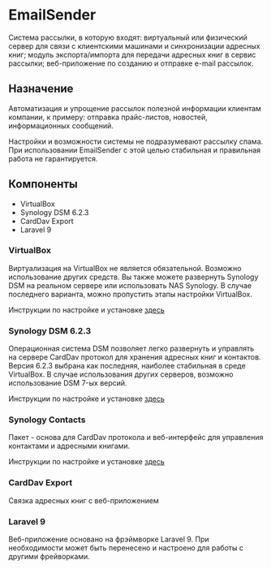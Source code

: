 <h1>EmailSender</h1>
<p>Система рассылки, в которую входят: виртуальный или физический сервер для 
 связи с клиентскими машинами и синхронизации адресных книг; модуль 
 экспорта/импорта для передачи адресных книг в сервис рассылки; веб-приложение
 по созданию и отправке e-mail рассылок. </p>
 
 <h2>Назначение</h2>
 <p>Автоматизация и упрощение рассылок полезной информации клиентам 
 компании, к примеру: отправка прайс-листов, новостей, информационных 
 сообщений.</p>
 <p>Настройки и возможности системы не подразумевают рассылку спама. 
 При использовании EmailSender с этой целью стабильная и правильная работа 
 не гарантируется.</p>
 
 <h2>Компоненты</h2>
 <ul>
    <li>VirtualBox</li>
    <li>Synology DSM 6.2.3</li>
    <li>CardDav Export</li>
    <li>Laravel 9</li>
 </ul>
 
 <h3>VirtualBox</h3>
 <p>Виртуализация на VirtualBox не является обязательной. Возможно 
 использование других средств. Вы также можете развернуть Synology DSM на 
 реальном сервере или использовать NAS Synology. В случае последнего 
 варианта, можно пропустить этапы настройки VirtualBox.</p>
 <p>Инструкции по настройке и установке <a href="https://github.com/vltolstov/EmailSender/tree/master/VirtualBox">здесь</a></p>
 
 
 <h3>Synology DSM 6.2.3</h3>
 <p>Операционная система DSM позволяет легко развернуть и управлять на 
 сервере CardDav протокол для хранения адресных книг и контактов. Версия 
 6.2.3 выбрана как последняя, наиболее стабильная в среде VirtualBox. В 
 случае использования других серверов, возможно использование DSM 7-ых 
 версий.</p>
 <p>Инструкции по настройке и установке <a href="https://github.com/vltolstov/EmailSender/tree/master/Synology">здесь</a></p>
 
 
 <h3>Synology Contacts</h3>
 <p>Пакет - основа для CardDav протокола и веб-интерфейс 
 для управления контактами и адресными книгами.</p>
<p>Инструкции по настройке и установке <a href="https://github.com/vltolstov/EmailSender/tree/master/SynologyContacts">здесь</a></p>
 
 
 <h3>CardDav Export</h3>
 <p>Связка адресных книг с веб-приложением</p>
 
 <h3>Laravel 9</h3>
 <p>Веб-приложение основано на фрэймворке Laravel 9. При необходимости
  может быть перенесено и настроено для работы с другими фрейворками.</p>